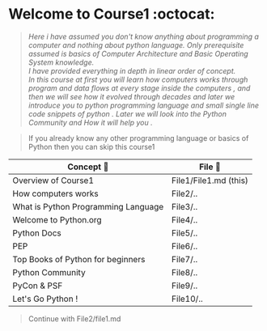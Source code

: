 # Welcome to Course1 :octocat:
> _Here i have assumed you don't know anything about programming a computer and nothing about python language. Only prerequisite assumed is basics of Computer Architecture  and Basic Operating System knowledge. <br/>I have provided everything in depth in linear order of concept.<br/>
In this course at first you will learn how computers works through program and data flows at every stage inside the computers , and then we will see how it evolved through decades and later we introduce you to python programming language and small single line code snippets of python . 
Later we will look into the Python Community and How it will help you ._

> If you already know any other programming language or basics of Python then you can skip this course1

Concept :pencil: | File :bookmark_tabs:
--------|-------
Overview of Course1 | File1/File1.md (this)
How computers works | File2/..
What is Python Programming Language | File3/..
Welcome to Python.org | File4/..
Python Docs | File5/..
PEP | File6/..
Top Books of Python for beginners | File7/..
Python Community | File8/..
PyCon & PSF | File9/..
Let's Go Python ! | File10/..

> Continue with File2/file1.md
